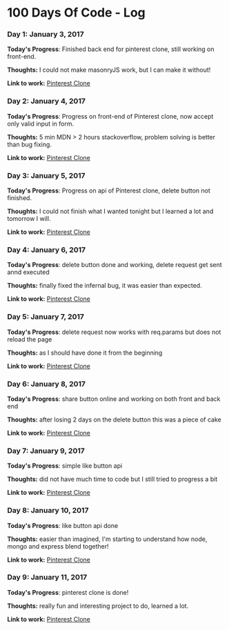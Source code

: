 # 100 Days Of Code - Log

### Day 1: January 3, 2017

**Today's Progress**: Finished back end for pinterest clone, still working on front-end.

**Thoughts:** I could not make masonryJS work, but I can make it without!

**Link to work:** [Pinterest Clone](https://github.com/Kornil/pinterest-clone)

### Day 2: January 4, 2017

**Today's Progress**: Progress on front-end of Pinterest clone, now accept only valid input in form.

**Thoughts:** 5 min MDN > 2 hours stackoverflow, problem solving is better than bug fixing.

**Link to work:** [Pinterest Clone](https://github.com/Kornil/pinterest-clone)

### Day 3: January 5, 2017

**Today's Progress**: Progress on api of Pinterest clone, delete button not finished.

**Thoughts:** I could not finish what I wanted tonight but I learned a lot and tomorrow I will.

**Link to work:** [Pinterest Clone](https://github.com/Kornil/pinterest-clone)

### Day 4: January 6, 2017

**Today's Progress**: delete button done and working, delete request get sent annd executed

**Thoughts:** finally fixed the infernal bug, it was easier than expected.

**Link to work:** [Pinterest Clone](https://github.com/Kornil/pinterest-clone)

### Day 5: January 7, 2017

**Today's Progress**: delete request now works with req.params but does not reload the page

**Thoughts:** as I should have done it from the beginning

**Link to work:** [Pinterest Clone](https://github.com/Kornil/pinterest-clone)

### Day 6: January 8, 2017

**Today's Progress**: share button online and working on both front and back end

**Thoughts:** after losing 2 days on the delete button this was a piece of cake

**Link to work:** [Pinterest Clone](https://github.com/Kornil/pinterest-clone)

### Day 7: January 9, 2017

**Today's Progress**: simple like button api

**Thoughts:** did not have much time to code but I still tried to progress a bit

**Link to work:** [Pinterest Clone](https://github.com/Kornil/pinterest-clone)

### Day 8: January 10, 2017

**Today's Progress**: like button api done

**Thoughts:** easier than imagined, I'm starting to understand how node, mongo and express blend together!

**Link to work:** [Pinterest Clone](https://github.com/Kornil/pinterest-clone)

### Day 9: January 11, 2017

**Today's Progress**: pinterest clone is done!

**Thoughts:** really fun and interesting project to do, learned a lot.

**Link to work:** [Pinterest Clone](https://github.com/Kornil/pinterest-clone)
